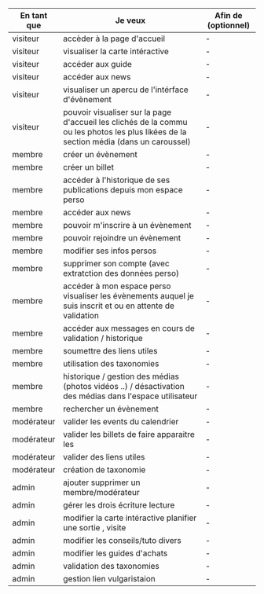  En tant que | Je veux | Afin de (optionnel) |
|--|--|--|
| visiteur | accèder à la page d'accueil | - |
| visiteur | visualiser la carte intéractive  | - |
| visiteur | accéder aux guide | - |
| visiteur | accéder aux news | - |
| visiteur | visualiser un apercu de l'intérface d'évènement | - |
| visiteur | pouvoir visualiser sur la page d'accueil les clichés de la commu ou les photos les plus likées de la section média (dans un caroussel) | - |
| membre | créer un évènement | - |
| membre | créer un billet | - |
| membre | accéder à l'historique de ses publications depuis mon espace perso | - |
| membre | accéder aux news | - |
| membre | pouvoir m'inscrire à un évènement | - |
| membre | pouvoir rejoindre un évènement | - |
| membre | modifier ses infos persos | - |
| membre | supprimer son compte (avec extratction des données perso) | - |
| membre | accéder à mon espace perso visualiser les évènements auquel je suis inscrit et ou en attente de validation | - | 
| membre | accéder aux messages en cours de validation / historique | - |
| membre | soumettre des liens utiles | - |
| membre | utilisation des taxonomies | - |
| membre | historique / gestion des médias (photos vidéos ..) / désactivation des médias dans l'espace utilisateur | - |
| membre | rechercher un évènement | - |
| modérateur | valider les events du calendrier | - |
| modérateur | valider les billets de faire apparaitre les | - |
| modérateur | valider des liens utiles | - |
| modérateur | création de taxonomie | - |
| admin | ajouter supprimer un membre/modérateur  | - |
| admin | gérer les drois écriture lecture | - |
| admin | modifier la carte intéractive planifier une sortie , visite | - |
| admin | modifier les conseils/tuto divers | - |
| admin | modifier les guides d'achats | - |
| admin | validation des taxonomies | - |
| admin | gestion lien vulgaristaion | - |
​